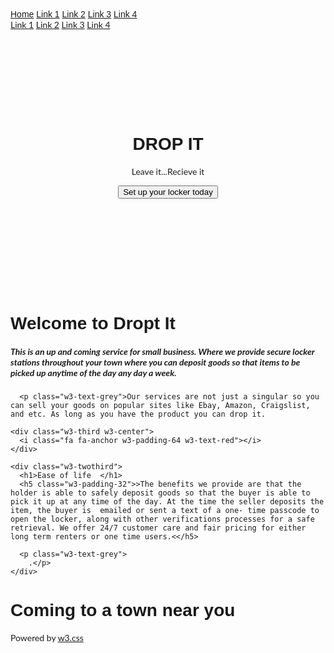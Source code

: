 <html>
<meta charset="UTF-8">
<meta name="viewport" content="width=device-width, initial-scale=1">
<link rel="stylesheet" href="https://www.w3schools.com/w3css/4/w3.css">
<link rel="stylesheet" href="https://fonts.googleapis.com/css?family=Lato">
<link rel="stylesheet" href="https://fonts.googleapis.com/css?family=Montserrat">
<link rel="stylesheet" href="https://cdnjs.cloudflare.com/ajax/libs/font-awesome/4.7.0/css/font-awesome.min.css">
<style>
body,h1,h2,h3,h4,h5,h6 {font-family: "Lato", sans-serif}
.w3-bar,h1,button {font-family: "Montserrat", sans-serif}
.fa-anchor,.fa-coffee {font-size:200px}
</style>
<body>

<!-- Navbar -->
<div class="w3-top">
  <div class="w3-bar w3-red w3-card w3-left-align w3-large">
    <a class="w3-bar-item w3-button w3-hide-medium w3-hide-large w3-right w3-padding-large w3-hover-white w3-large w3-red" href="javascript:void(0);" onclick="myFunction()" title="Toggle Navigation Menu"><i class="fa fa-bars"></i></a>
    <a href="#" class="w3-bar-item w3-button w3-padding-large w3-white">Home</a>
    <a href="#" class="w3-bar-item w3-button w3-hide-small w3-padding-large w3-hover-white">Link 1</a>
    <a href="#" class="w3-bar-item w3-button w3-hide-small w3-padding-large w3-hover-white">Link 2</a>
    <a href="#" class="w3-bar-item w3-button w3-hide-small w3-padding-large w3-hover-white">Link 3</a>
    <a href="#" class="w3-bar-item w3-button w3-hide-small w3-padding-large w3-hover-white">Link 4</a>
  </div>

  <!-- Navbar on small screens -->
  <div id="navDemo" class="w3-bar-block w3-white w3-hide w3-hide-large w3-hide-medium w3-large">
    <a href="#" class="w3-bar-item w3-button w3-padding-large">Link 1</a>
    <a href="#" class="w3-bar-item w3-button w3-padding-large">Link 2</a>
    <a href="#" class="w3-bar-item w3-button w3-padding-large">Link 3</a>
    <a href="#" class="w3-bar-item w3-button w3-padding-large">Link 4</a>
  </div>
</div>

<!-- Header -->
<header class="w3-container w3-red w3-center" style="padding:128px 16px">
  <h1 class="w3-margin w3-jumbo">DROP IT</h1>
  <p class="w3-xlarge">Leave it...Recieve it</p>
  <button class="w3-button w3-black w3-padding-large w3-large w3-margin-top">Set up your locker today</button>
</header>

<!-- First Grid -->
<div class="w3-row-padding w3-padding-64 w3-container">
  <div class="w3-content">
    <div class="w3-twothird">
      <h1>Welcome to Dropt It</h1>
      <h5 class="w3-padding-32">This is  an up and coming service for small business. Where we provide secure locker stations throughout your town where you can deposit goods so that items to be picked up anytime of the day any day a week.
</h5>

      <p class="w3-text-grey">Our services are not just a singular so you can sell your goods on popular sites like Ebay, Amazon, Craigslist, and etc. As long as you have the product you can drop it.
</p>
    </div>

    <div class="w3-third w3-center">
      <i class="fa fa-anchor w3-padding-64 w3-text-red"></i>
    </div>
  </div>
</div>

<!-- Second Grid -->
<div class="w3-row-padding w3-light-grey w3-padding-64 w3-container">
  <div class="w3-content">
    <div class="w3-third w3-center">
      <i class="fa fa-coffee w3-padding-64 w3-text-red w3-margin-right"></i>
    </div>

    <div class="w3-twothird">
      <h1>Ease of life  </h1>
      <h5 class="w3-padding-32">>The benefits we provide are that the holder is able to safely deposit goods so that the buyer is able to pick it up at any time of the day. At the time the seller deposits the item, the buyer is  emailed or sent a text of a one- time passcode to open the locker, along with other verifications processes for a safe retrieval. We offer 24/7 customer care and fair pricing for either long term renters or one time users.<</h5>

      <p class="w3-text-grey">
        .</p>
    </div>
  </div>
</div>

<div class="w3-container w3-black w3-center w3-opacity w3-padding-64">
    <h1 class="w3-margin w3-xlarge">Coming to a town near you</h1>
</div>

<!-- Footer -->
<footer class="w3-container w3-padding-64 w3-center w3-opacity">  
  <div class="w3-xlarge w3-padding-32">
    <i class="fa fa-facebook-official w3-hover-opacity"></i>
    <i class="fa fa-instagram w3-hover-opacity"></i>
    <i class="fa fa-snapchat w3-hover-opacity"></i>
    <i class="fa fa-pinterest-p w3-hover-opacity"></i>
    <i class="fa fa-twitter w3-hover-opacity"></i>
    <i class="fa fa-linkedin w3-hover-opacity"></i>
 </div>
 <p>Powered by <a href="https://www.w3schools.com/w3css/default.asp" target="_blank">w3.css</a></p>
</footer>

<script>
// Used to toggle the menu on small screens when clicking on the menu button
function myFunction() {
    var x = document.getElementById("navDemo");
    if (x.className.indexOf("w3-show") == -1) {
        x.className += " w3-show";
    } else { 
        x.className = x.className.replace(" w3-show", "");
    }
}
</script>

</body>
</html>
